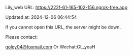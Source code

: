 Lily_web URL: https://222f-61-165-102-156.ngrok-free.app

Updated at: 2024-12-06 06:44:54

If you cannot open this URL, the server might be down.

Please contact: 

goley04@foxmail.com Or Wechat:GL_yeaH
